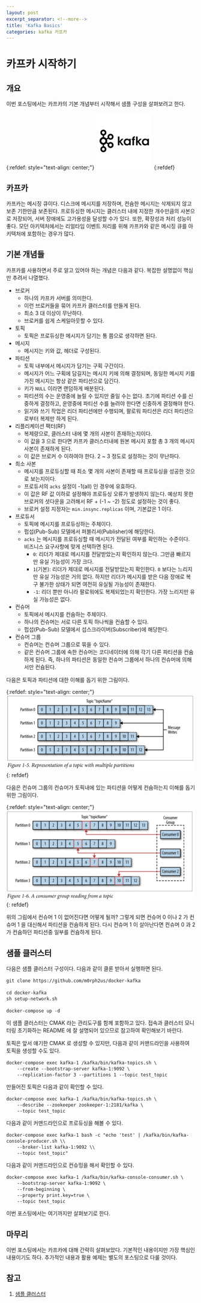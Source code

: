 ```yaml
---
layout: post
excerpt_separator: <!--more-->
title: 'Kafka Basics'
categories: kafka 카프카 
---
```


# 카프카 시작하기
## 개요

이번 포스팅에서는 카프카의 기본 개념부터 시작해서 샘플 구성을 살펴보려고 한다.

{:refdef: style="text-align: center;"}
![architecture](/assets/kafka.png)
{:refdef}
<!--more-->

## 카프카

카프카는 메시징 큐이다. 디스크에 메시지를 저장하며, 컨슘한 메시지는 삭제되지 않고 보존 기한만큼 보존된다. 프로듀싱한 메시지는 클러스터 내에 지정한 개수만큼의 
사본으로 저장되어, 서버 장애에도 고가용성을 달성할 수가 있다. 또한, 확장성과 처리 성능이 좋다. 모던 아키텍처에서는 리얼타임 이벤트 처리를 위해 카프카와 같은 
메시징 큐를 아키텍처에 포함하는 경우가 많다.

## 기본 개념들
 
카프카를 사용하면서 주로 알고 있어야 하는 개념은 다음과 같다. 복잡한 설명없이 핵심만 추려서 나열했다.

* 브로커
    * 하나의 카프카 서버를 의미한다.
    * 이런 브로커들을 묶어 카프카 클러스터를 만들게 된다.
    * 최소 3 대 이상이 무난하다.
    * 브로커를 쉽게 스케일아웃할 수 있다.
* 토픽
    * 토픽은 프로듀싱한 메시지가 담기는 통 쯤으로 생각하면 된다.
* 메시지
    * 메시지는 키와 값, 헤더로 구성된다.
* 파티션
    * 토픽 내부에서 메시지가 담기는 구획 구간이다.
    * 메시지가 어느 구획에 담길지는 메시지 키에 의해 결정되며, 동일한 메시지 키를 가진 메시지는 항상 같은 파티션으로 담긴다.
    * 키가 `NULL` 이라면 랜덤하게 배분된다.
    * 파티션의 수는 운영중에 늘릴 수 있지만 줄일 수는 없다. 초기에 파티션 수를 신중하게 결정하고, 운영중에 파티션 수를 늘려야 한다면 신중하게 결정해야 한다.
    * 읽기와 쓰기 작업은 리더 파티션에만 수행되며, 팔로워 파티션은 리더 파티션으로부터 복제만 하게 된다.
* 리플리케이션 팩터(RF)
    * 복제량으로, 클러스터 내에 몇 개의 사본이 존재하는지이다.
    * 이 값을 3 으로 한다면 카프카 클러스터내에 원본 메시지 포함 총 3 개의 메시지 사본이 존재하게 된다.
    * 이 값은 브로커 수 이하여야 한다. 2 ~ 3 정도로 설정하는 것이 무난하다. 
* 최소 사본
    * 메시지를 프로듀싱할 때 최소 몇 개의 사본이 존재할 때 프로듀싱을 성공한 것으로 보는지이다.
    * 프로듀서의 `acks` 설정이 -1(all) 인 경우에 유효하다.
    * 이 값은 RF 값 이하로 설정해야 프로듀싱 오류가 발생하지 않는다. 예상치 못한 브로커의 셧다운을 고려해서 RF + (-1 ~ -2) 정도로 설정하는 것이 좋다.
    * 브로커 설정 지정자는 `min.insync.replicas` 이며, 기본값은 1 이다.
* 프로듀서
    * 토픽에 메시지를 프로듀싱하는 주체이다. 
    * 펍섭(Pub-Sub) 모델에서 퍼블리셔(Publisher)에 해당한다.
    * `acks` 는 메시지를 프로듀싱할 때 메시지가 전달된 여부를 확인하는 수준이다. 비즈니스 요구사항에 맞게 선택하면 된다.
        * `0`: 리더가 제대로 메시지를 전달받았는지 확인하지 않는다. 그만큼 빠르지만 유실 가능성이 가장 크다.
        * `1`(기본): 리더가 제대로 메시지를 전달받았는지 확인한다. `0` 보다는 느리지만 유실 가능성은 거의 없다. 하지만 리더가 메시지를 받은 다음 장애로 복구 
        불가한 상태가 되면 여전히 유실될 가능성이 존재한다.
        * `-1`: 리더 뿐만 아니라 팔로워에도 복제되었는지 확인한다. 가장 느리지만 유실 가능성은 없다.
* 컨슈머
    * 토픽에서 메시지를 컨슘하는 주체이다.
    * 하나의 컨슈머는 서로 다른 토픽 하나씩을 컨슘할 수 있다.
    * 펍섭(Pub-Sub) 모델에서 섭스크라이버(Subscriber)에 해당한다.
* 컨슈머 그룹
    * 컨슈머는 컨슈머 그룹으로 묶을 수 있다.
    * 같은 컨슈머 그룹에 속한 컨슈머는 코디네이터에 의해 각기 다른 파티션을 컨슘하게 된다. 즉, 하나의 파티션은 동일한 컨슈머 그룹에서 하나의 컨슈머에 의해서만 
    컨슘된다.

다음은 토픽과 파티션에 대한 이해를 돕기 위한 그림이다.

{:refdef: style="text-align: center;"}
![architecture](/assets/topic-partition.png)
{: refdef}

다음은 컨슈머 그룹의 컨슈머가 토픽내에 있는 파티션을 어떻게 컨슘하는지 이해를 돕기 위한 그림이다.

{:refdef: style="text-align: center;"}
![architecture](/assets/consumer-group.png)
{: refdef}

위의 그림에서 컨슈머 1 이 없어진다면 어떻게 될까? 그렇게 되면 컨슈머 0 이나 2 가 컨슈머 1 을 대신해서 파티션을 컨슘하게 된다. 다시 컨슈머 1 이 살아난다면 
컨슈머 0 과 2 가 컨슘하던 파티션중 일부를 컨슘하게 된다.

## 샘플 클러스터

다음은 샘플 클러스터 구성이다. 다음과 같이 클론 받아서 실행하면 된다.

```shell
git clone https://github.com/m0rph2us/docker-kafka

cd docker-kafka
sh setup-network.sh

docker-compose up -d
```

이 샘플 클러스터는 CMAK 라는 관리도구를 함께 포함하고 있다. 접속과 클러스터 모니터링 초기화하는 README 에 잘 설명되어 있으므로 참고하여 확인해보기 바란다.

토픽은 앞서 얘기한 CMAK 로 생성할 수 있지만, 다음과 같이 커맨드라인을 사용하여 토픽을 생성할 수도 있다.

```shell
docker-compose exec kafka-1 /kafka/bin/kafka-topics.sh \
    --create --bootstrap-server kafka-1:9092 \
    --replication-factor 3 --partitions 1 --topic test_topic
```

만들어진 토픽은 다음과 같이 확인할 수 있다.

```shell
docker-compose exec kafka-1 /kafka/bin/kafka-topics.sh \
    --describe --zookeeper zookeeper-1:2181/kafka \
    --topic test_topic
```

다음과 같이 커맨드라인으로 프로듀싱을 해볼 수 있다.

```shell
docker-compose exec kafka-1 bash -c "echo 'test' | /kafka/bin/kafka-console-producer.sh \\
    --broker-list kafka-1:9092 \\
    --topic test_topic"
```

다음과 같이 커맨드라인으로 컨슈밍을 해서 확인할 수 있다.

```shell
docker-compose exec kafka-1 /kafka/bin/kafka-console-consumer.sh \
    --bootstrap-server kafka-1:9092 \
    --from-beginning \
    --property print.key=true \
    --topic test_topic
```

이번 포스팅에서는 여기까지만 살펴보기로 한다.

## 마무리

이번 포스팅에서는 카프카에 대해 간략히 살펴보았다. 기본적인 내용이지만 가장 핵심인 내용이기도 하다. 추가적인 내용과 활용 예제는 별도의 포스팅으로 다룰 것이다.

## 참고

1. [샘플 클러스터](https://github.com/m0rph2us/docker-kafka)
